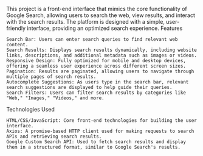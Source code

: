 This project is a front-end interface that mimics the core functionality of Google Search, allowing users to search the web, view results, and interact with the search results. The platform is designed with a simple, user-friendly interface, providing an optimized search experience.
Features

    Search Bar: Users can enter search queries to find relevant web content.
    Search Results: Displays search results dynamically, including website links, descriptions, and additional metadata such as images or videos.
    Responsive Design: Fully optimized for mobile and desktop devices, offering a seamless user experience across different screen sizes.
    Pagination: Results are paginated, allowing users to navigate through multiple pages of search results.
    Autocomplete Suggestions: As users type in the search bar, relevant search suggestions are displayed to help guide their queries.
    Search Filters: Users can filter search results by categories like "Web," "Images," "Videos," and more.

Technologies Used

    HTML/CSS/JavaScript: Core front-end technologies for building the user interface.
    Axios: A promise-based HTTP client used for making requests to search APIs and retrieving search results.
    Google Custom Search API: Used to fetch search results and display them in a structured format, similar to Google Search's results.
